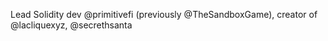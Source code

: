 Lead Solidity dev @primitivefi  (previously @TheSandboxGame), creator of @lacliquexyz, @secrethsanta